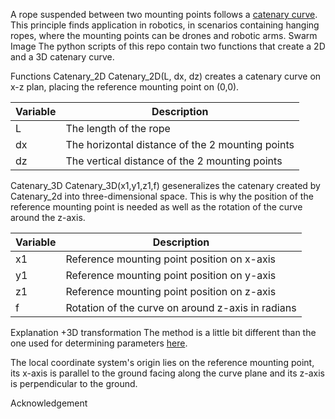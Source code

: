 A rope suspended between two mounting points follows a [catenary curve](https://en.wikipedia.org/wiki/Catenary). This principle finds application in robotics, in scenarios containing hanging ropes, where the mounting points can be drones and robotic arms.
Swarm Image
The python scripts of this repo contain two functions that create a 2D and a 3D catenary curve.

Functions
Catenary_2D
Catenary_2D(L, dx, dz) creates a catenary curve on x-z plan, placing the reference mounting point on (0,0).

| Variable | Description |
| --- | --- |
| L | The length of the rope |
| dx | The horizontal distance of the 2 mounting points |
| dz | The vertical distance of the 2 mounting points |

Catenary_3D
Catenary_3D(x1,y1,z1,f) geseneralizes the catenary created by Catenary_2d into three-dimensional space. This is why the position of the reference mounting point is needed as well as the rotation of the curve around the z-axis.

| Variable | Description |
| --- | --- |
| x1 | Reference mounting point position on x-axis |
| y1 | Reference mounting point position on y-axis |
| z1 | Reference mounting point position on z-axis |
| f | Rotation of the curve on around z-axis in radians |


Explanation +3D transformation
The method is a little bit different than the one used for determining parameters [here](https://en.wikipedia.org/wiki/Catenary#Determining_parameters).

The local coordinate system's origin lies on the reference mounting point, its x-axis is parallel to the ground facing along the curve plane and its z-axis is perpendicular to the ground.

Acknowledgement
